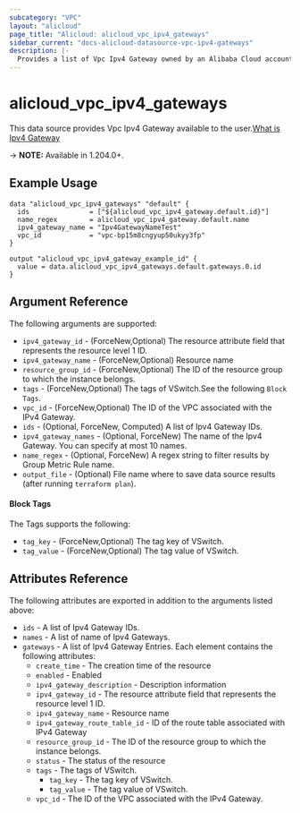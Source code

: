 ```yaml
---
subcategory: "VPC"
layout: "alicloud"
page_title: "Alicloud: alicloud_vpc_ipv4_gateways"
sidebar_current: "docs-alicloud-datasource-vpc-ipv4-gateways"
description: |-
  Provides a list of Vpc Ipv4 Gateway owned by an Alibaba Cloud account.
---
```


# alicloud_vpc_ipv4_gateways

This data source provides Vpc Ipv4 Gateway available to the user.[What is Ipv4 Gateway](https://www.alibabacloud.com/help/en/)

-> **NOTE:** Available in 1.204.0+.

## Example Usage

```
data "alicloud_vpc_ipv4_gateways" "default" {
  ids               = ["${alicloud_vpc_ipv4_gateway.default.id}"]
  name_regex        = alicloud_vpc_ipv4_gateway.default.name
  ipv4_gateway_name = "Ipv4GatewayNameTest"
  vpc_id            = "vpc-bp15m8cngyup50ukyy3fp"
}

output "alicloud_vpc_ipv4_gateway_example_id" {
  value = data.alicloud_vpc_ipv4_gateways.default.gateways.0.id
}
```

## Argument Reference

The following arguments are supported:
* `ipv4_gateway_id` - (ForceNew,Optional) The resource attribute field that represents the resource level 1 ID.
* `ipv4_gateway_name` - (ForceNew,Optional) Resource name
* `resource_group_id` - (ForceNew,Optional) The ID of the resource group to which the instance belongs.
* `tags` - (ForceNew,Optional) The tags of VSwitch.See the following `Block Tags`.
* `vpc_id` - (ForceNew,Optional) The ID of the VPC associated with the IPv4 Gateway.
* `ids` - (Optional, ForceNew, Computed) A list of Ipv4 Gateway IDs.
* `ipv4_gateway_names` - (Optional, ForceNew) The name of the Ipv4 Gateway. You can specify at most 10 names.
* `name_regex` - (Optional, ForceNew) A regex string to filter results by Group Metric Rule name.
* `output_file` - (Optional) File name where to save data source results (after running `terraform plan`).

#### Block Tags

The Tags supports the following:
* `tag_key` - (ForceNew,Optional) The tag key of VSwitch.
* `tag_value` - (ForceNew,Optional) The tag value of VSwitch.

## Attributes Reference

The following attributes are exported in addition to the arguments listed above:
* `ids` - A list of Ipv4 Gateway IDs.
* `names` - A list of name of Ipv4 Gateways.
* `gateways` - A list of Ipv4 Gateway Entries. Each element contains the following attributes:
  * `create_time` - The creation time of the resource
  * `enabled` - Enabled
  * `ipv4_gateway_description` - Description information
  * `ipv4_gateway_id` - The resource attribute field that represents the resource level 1 ID.
  * `ipv4_gateway_name` - Resource name
  * `ipv4_gateway_route_table_id` - ID of the route table associated with IPv4 Gateway
  * `resource_group_id` - The ID of the resource group to which the instance belongs.
  * `status` - The status of the resource
  * `tags` - The tags of VSwitch.
    * `tag_key` - The tag key of VSwitch.
    * `tag_value` - The tag value of VSwitch.
  * `vpc_id` - The ID of the VPC associated with the IPv4 Gateway.
